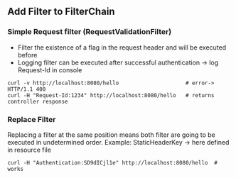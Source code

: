 ## Add Filter to FilterChain

### Simple Request filter (RequestValidationFilter)

+ Filter the existence of a flag in the request header and  will be executed before 
+ Logging filter can be executed after successful authentication -> log Request-Id in console

````shell
curl -v http://localhost:8080/hello                     # error-> HTTP/1.1 400
curl -H "Request-Id:1234" http://localhost:8080/hello   # returns controller response
````

### Replace Filter

Replacing a filter at the same position means both filter are going to be executed in undetermined order. 
Example: StaticHeaderKey -> here defined in resource file

````shell
curl -H "Authentication:SD9dICjl1e" http://localhost:8080/hello  # works
````